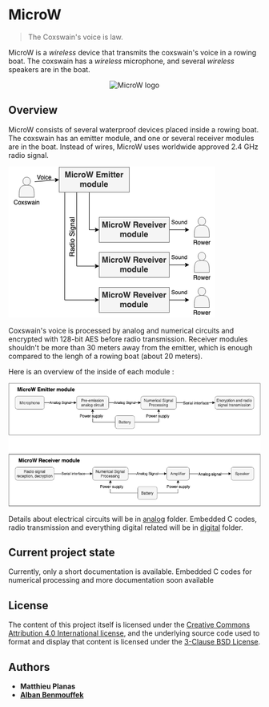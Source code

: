 # MicroW

>  The Coxswain's voice is law.

MicroW is a *wireless* device that transmits the coxswain's voice in a rowing boat. The coxswain has a *wireless* microphone, and several *wireless* speakers are in the boat.

<p align="center">
  <img src="https://github.com/sonibla/MicroW/blob/master/images/logo_small.png" alt="MicroW logo" height="90"/>
</p>

## Overview

MicroW consists of several waterproof devices placed inside a rowing boat. The coxswain has an emitter module, and one or several receiver modules are in the boat. Instead of wires, MicroW uses worldwide approved 2.4 GHz radio signal.

![overview boat](images/Overview_boat.png "Microw overview: boat scale")

Coxswain's voice is processed by analog and numerical circuits and encrypted with 128-bit AES before radio transmission. Receiver modules shouldn't be more than 30 meters away from the emitter, which is enough compared to the lengh of a rowing boat (about 20 meters).

Here is an overview of the inside of each module :

![overview modules](images/Overview_modules.png "Microw overview: modules")

Details about electrical circuits will be in [analog](analog) folder. Embedded C codes, radio transmission and everything digital related will be in [digital](digital) folder.

## Current project state

Currently, only a short documentation is available.
Embedded C codes for numerical processing and more documentation soon available

## License

The content of this project itself is licensed under the [Creative Commons Attribution 4.0 International license](https://creativecommons.org/licenses/by/4.0/), and the underlying source code used to format 
and display that content is licensed under the [3-Clause BSD License](https://opensource.org/licenses/BSD-3-Clause).

## Authors

* **Matthieu Planas**
* [**Alban Benmouffek**](https://github.com/sonibla)
